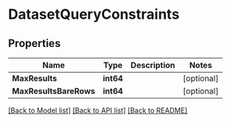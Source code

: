 # DatasetQueryConstraints

## Properties
Name | Type | Description | Notes
------------ | ------------- | ------------- | -------------
**MaxResults** | **int64** |  | [optional] 
**MaxResultsBareRows** | **int64** |  | [optional] 

[[Back to Model list]](../README.md#documentation-for-models) [[Back to API list]](../README.md#documentation-for-api-endpoints) [[Back to README]](../README.md)


